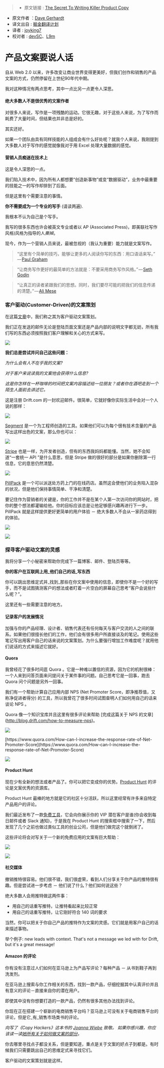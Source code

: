 > * 原文链接 : [The Secret To Writing Killer Product Copy](https://mng.lincolnwdaniel.com/the-secret-to-writing-killer-product-copy-4f23b7d0c842#.cdbnonpna)
* 原文作者 ：[Dave Gerhardt](https://medium.com/@davegerhardt)
* 译文出自 : [掘金翻译计划](https://github.com/xitu/gold-miner)
* 译者 : [joyking7](https://github.com/joyking7)
* 校对者 : [devSC](https://github.com/devSC)、[L9m](https://github.com/L9m)


# 产品文案要说人话


自从 Web 2.0 以来，许多改变让商业世界变得更美好，但我们创作和销售的产品文案的方式，仍然停留在上世纪90年代中期。

我对这种情况有两点思考，其中一点比另一点更令人深思。

#### 绝大多数人不是很优秀的文案作者

对很多人来说，写作是一项残酷的运动。它很无趣，对于这些人来说，为了写作而耗费了大量时间，但结果也并非总是好的。

其实还好。

如果一个团队由具有同样技能的人组成会有什么好处呢？就我个人来说，我刚提到大多数人对于写作的感觉就像我对于用 Excel 处理大量数据的感觉。

#### **营销人员痴迷在技术上**

这是令人深思的一点。

我们陷入技术中，因为所有人都想要“创造新事物”或变“数据驱动”，业务中最重要的技能之一的写作却排到了后面。

但是这里有个需要注意的事情。

**你不需要成为一个专业的写手** (请读两遍).

我根本不认为自己是个写手。

我写的很多东西也许会被英文专业或者以 AP (Associated Press)，即美联社写作风格)风格为指导的人*撕掉*。

现今，作为一个营销人员来说，最被忽视的（我认为重要）能力就是文案写作。

> “这里有个简单的技巧，能够让更多的人阅读你写的东西：用口语话来写。” — [Paul Graham](https://medium.com/u/1753cee1bce5)

> “让商务写作更好的最简单的方法就是：不要采用商务写作风格。” — [Seth Godin](https://medium.com/u/f9ac9806e153)

> “让真正的读者紧跟我们的思想。同时，我们要尽可能的把我们的信息传递的清楚。” — [Ali Mese](https://medium.com/u/d43c46db5b92)

### 客户驱动(Customer-Driven)的文案策划

在这篇[文章](http://blog.drift.com/)中，我们称之其为客户驱动文案策划。

我们正在发送的邮件无论是登陆页面文案还是产品内部的说明文字都无妨，所有我们写的东西必须按照我们客户理解和关心的方式来写。

![](https://cdn-images-1.medium.com/max/800/1*z8qq6Ibom4R_M7xg89lusg.png)

**我们总是尝试并问自己这些问题：**

_为什么会有人不在乎我的文案?_

_对于客户来说读我的文案他会获得什么信息?_

_这是你怎样在一杯咖啡的时间把文案内容描述给一位朋友？或者你在酒吧走到一个陌生人面前去讲述它。_

这是注册 Drift.com 的一封欢迎邮件。很简单，它就好像你实际生活中会对一个人说的那样：

![](https://cdn-images-1.medium.com/max/800/1*P2hpXwAJCDMQe-md9nEang.png)

[Segment](https://segment.com/) 是一个为工程师创造的工具。如果他们可以为每个很有技术含量的产品写出这样出色的文案，那么你也可以：

![](https://cdn-images-1.medium.com/max/800/1*PD8XfjXbB2SHTNFVUVA3Iw.png)

[Stripe](https://stripe.com/) 也是一样，为开发者创造，但有的东西我妈妈都能懂。当然，她不会知道“一套统一 API ”是什么意思，但是 Stripe 做的很好的部分是如果你删除第一行信息，它的意思仍然清楚。

![](https://cdn-images-1.medium.com/max/800/1*oOzb3Ldce8uu1hll-sBqmg.png)

[PillPack](https://www.pillpack.com/) 是一个可以派送处方药上门的在线药店。虽然这会使他们的业务陷入混杂的状况，但是他们保持事情简单、干净和清楚。

要记住作为营销者的关键是，你的工作并不是在某个人第一次访问你的网站时，把你的整个想法都灌输给他。你的目标应该总是让他足够感兴趣再进行下一步。PillPack 就是这样提供更好更简单的用户体验 － 绝大多数人不会从一家药店得到的体验。

![](https://cdn-images-1.medium.com/max/800/1*TvJkUD1Yh4el6OpIHZbuaA.png)

![](https://cdn-images-1.medium.com/max/800/1*oBhqDdpheneEEZGP53rsug.png)

### 探寻客户驱动文案的灵感

我将分享一个小秘密来帮助你完成下一篇博客、邮件、登陆页等等。

**你的客户在互联网上用_他们自己的话_写东西**

你可以跳出思维定式并_找到_那些在你文案中使用的信息，即使你不是一个好的写手，而不是试图猜测客户的想法或者盯着一片空白的屏幕自己思考“客户会说些什么呢？”。

这里还有一些需要注意的地方。

#### 记录客户的发展情况

加强与你的产品经理、设计者、销售代表还有任何每天与客户交流的人之间的联系。如果他们很擅长他们的工作，他们会有很多用户所直接谈及的笔记。使用这些笔记写出用客户自己的话来说的文案策划。为什么要强行增加工作难度呢？就用他们说话的方式来描述它就好。

#### Quora

我曾经花了很多时间逛 Quora 。它是一种难以置信的资源，因为它的机制很棒：一个人来到问答页面来问提问关于某件事的问题。自己思考它是一回事，跑去 Quora 问个问题是另外一回事。

我们有一个帮助计算自己应用内部 NPS (Net Promoter Score，即净推荐值，又称净促进者得分) 的工具，所以我曾花了很多时间试图查明人们如何用自己的话来谈论 NPS 。

Quora 像一个知识宝库并且这里有很多评论来帮助 [完成这篇关于 NPS 的文章] (http://blog.drift.com/how-to-measure-nps)。

![](https://cdn-images-1.medium.com/max/800/1*6IE0XgdoE_5kHqVsJstQHw.png)

<figcaption>[https://www.quora.com/How-can-I-increase-the-response-rate-of-Net-Promoter-Score](https://www.quora.com/How-can-I-increase-the-response-rate-of-Net-Promoter-Score)</figcaption>

![](https://cdn-images-1.medium.com/max/800/1*H53Xv24OI2rdMr5teK08kQ.png)

#### Product Hunt

现在少有全新的想法或者产品了。你可以把它变成你的优势。[Product Hunt](https://medium.com/u/b8b4445269d0) 的评论是文案优秀的资源库。

Product Hunt 最棒的地方就是它的社区十分活跃，所以这里经常有许多来自特定产品用户的评论。

我们最近发布了一款[免费工具](http://www.drift.com/daily)，它会向你展示你的 VIP 潜在客户是谁(你会收到每日邮件或者 Slack 通知)，于是我在 Product Hunt 的搜索框中搜索了一下，然后发现了几个之前也做过类似工具的创业公司，但是他们做完这个就倒闭了。

这些评论将会对写关于一个新的免费应用的文案有巨大帮助：

![](https://cdn-images-1.medium.com/max/800/1*vUiPtTBI5nIhIzS0DWLk2Q.png)

![](https://cdn-images-1.medium.com/max/800/1*53Uv1idisFryFun56nBuFg.png)

#### 社交媒体

撤销推特很容易。他们很不错，我们很虚荣，看到人们分享关于你产品的推特很有趣。但是尝试进一步考虑 － 他们说了什么？他们如何说这些？

绝大多数人会用推特做这两件事：

*   用自己的话重写推特，让推特看起来比较正常
*   用自己的话重写推特，让它刚好符合 140 词的要求

当然，你可以把关于你自己产品的推特作为文案的灵感。它们就是用客户自己的话来描述事物。

举个例子: new leads with context. That's not a message we led with for Drift, but it's a great message!

#### Amazon 的评论

你有没有注意过人们如何在亚马逊上为产品写评论？每种产品 － 从书到鞋子再到洗发剂。

在亚马逊上搜索与你工作相关的东西，找到一款产品，仔细挖掘其中认真评价并且有意义的评论－直接来自你的潜在用户。

即使其中没有你想要打造的一款产品，仍然有很多其他办法找到评论。

你现在正在搭建一个崭新的电商销售平台吗？亚马逊上可没有关于电商销售平台的评论，但是它_有_销售市场类书的评论。

_向写了《Copy Hackers》这本书的_ [_Joanna Wiebe_](https://medium.com/u/58a844d8d962) _致敬。_ _如果你感兴趣，你应该读一读_[_她所有关于如何做文案的部分_](https://copyhackers.com/2014/10/amazon-review-mining/)_。_

你去哪里寻找点子都没关系，但是要知道，重点是关于文案的好点子到都是。有时候我们只需要跳出自己的思维定式来寻找它们。

客户驱动的文案策划就是这样。
